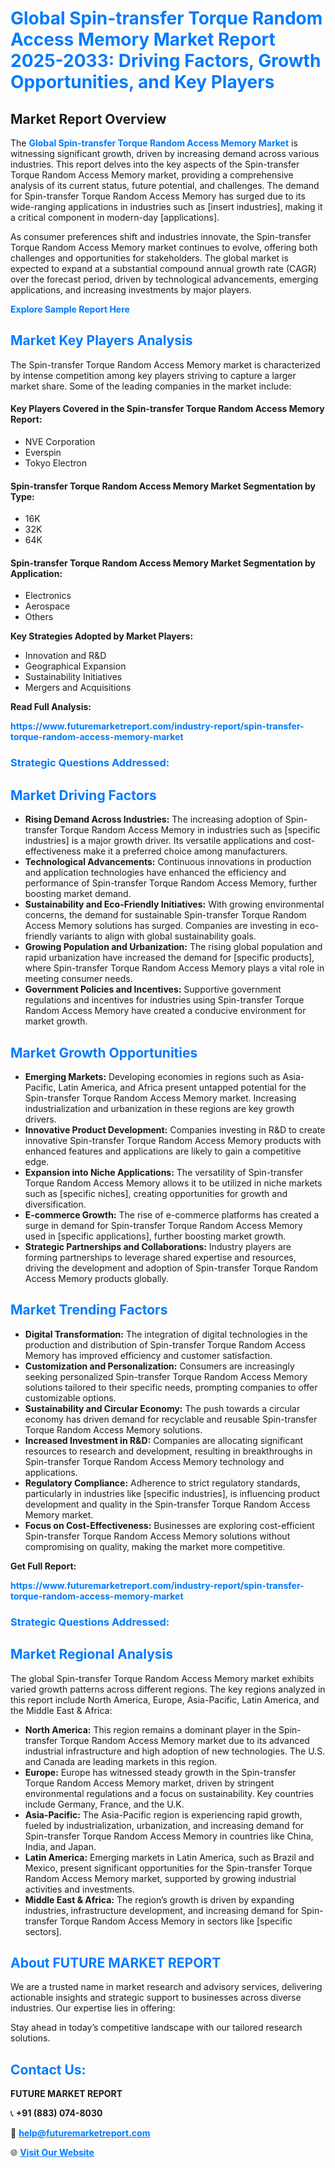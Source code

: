 <h1 style="color: #007BFF;">Global Spin-transfer Torque Random Access Memory Market Report 2025-2033: Driving Factors, Growth Opportunities, and Key Players</h1>

<section id="overview">
<h2>Market Report Overview</h2>
<p>The <a href="https://www.futuremarketreport.com/industry-report/spin-transfer-torque-random-access-memory-market" style="color: #007BFF; text-decoration: none;"><strong>Global Spin-transfer Torque Random Access Memory Market</strong></a> is witnessing significant growth, driven by increasing demand across various industries. This report delves into the key aspects of the Spin-transfer Torque Random Access Memory market, providing a comprehensive analysis of its current status, future potential, and challenges. The demand for Spin-transfer Torque Random Access Memory has surged due to its wide-ranging applications in industries such as [insert industries], making it a critical component in modern-day [applications].</p>
<p>As consumer preferences shift and industries innovate, the Spin-transfer Torque Random Access Memory market continues to evolve, offering both challenges and opportunities for stakeholders. The global market is expected to expand at a substantial compound annual growth rate (CAGR) over the forecast period, driven by technological advancements, emerging applications, and increasing investments by major players.</p>
</section>

<section id="overview">
<p><a href="https://www.futuremarketreport.com/request-sample/reportId=76177" style="color: #007BFF; text-decoration: none;"><strong>Explore Sample Report Here</strong></a></p>
</section>

<section id="key-players">
<h2 style="color: #007BFF;">Market Key Players Analysis</h2>
<p>The Spin-transfer Torque Random Access Memory market is characterized by intense competition among key players striving to capture a larger market share. Some of the leading companies in the market include:</p>
<h4>Key Players Covered in the Spin-transfer Torque Random Access Memory Report:</h4>
<ul><li>NVE Corporation</li><li>Everspin</li><li>Tokyo Electron</li></ul>
<h4>Spin-transfer Torque Random Access Memory Market Segmentation by Type:</h4>
<ul><li>16K</li><li>32K</li><li>64K</li></ul>

<h4>Spin-transfer Torque Random Access Memory Market Segmentation by Application:</h4>
<ul><li>Electronics</li><li>Aerospace</li><li>Others</li></ul>
<p><strong>Key Strategies Adopted by Market Players:</strong></p>
<ul>
<li>Innovation and R&D</li>
<li>Geographical Expansion</li>
<li>Sustainability Initiatives</li>
<li>Mergers and Acquisitions</li>
</ul>
</section>

<section>
<p><strong>Read Full Analysis: </strong></p><a href="https://www.futuremarketreport.com/industry-report/spin-transfer-torque-random-access-memory-market" style="color: #007BFF; text-decoration: none;"><strong>https://www.futuremarketreport.com/industry-report/spin-transfer-torque-random-access-memory-market</strong></a>
<h3 style="color: #007BFF;">Strategic Questions Addressed:</h3>
</section>

<section id="driving-factors">
<h2 style="color: #007BFF;">Market Driving Factors</h2>
<ul>
<li><strong>Rising Demand Across Industries:</strong> The increasing adoption of Spin-transfer Torque Random Access Memory in industries such as [specific industries] is a major growth driver. Its versatile applications and cost-effectiveness make it a preferred choice among manufacturers.</li>
<li><strong>Technological Advancements:</strong> Continuous innovations in production and application technologies have enhanced the efficiency and performance of Spin-transfer Torque Random Access Memory, further boosting market demand.</li>
<li><strong>Sustainability and Eco-Friendly Initiatives:</strong> With growing environmental concerns, the demand for sustainable Spin-transfer Torque Random Access Memory solutions has surged. Companies are investing in eco-friendly variants to align with global sustainability goals.</li>
<li><strong>Growing Population and Urbanization:</strong> The rising global population and rapid urbanization have increased the demand for [specific products], where Spin-transfer Torque Random Access Memory plays a vital role in meeting consumer needs.</li>
<li><strong>Government Policies and Incentives:</strong> Supportive government regulations and incentives for industries using Spin-transfer Torque Random Access Memory have created a conducive environment for market growth.</li>
</ul>
</section>

<section id="growth-opportunities">
<h2 style="color: #007BFF;">Market Growth Opportunities</h2>
<ul>
<li><strong>Emerging Markets:</strong> Developing economies in regions such as Asia-Pacific, Latin America, and Africa present untapped potential for the Spin-transfer Torque Random Access Memory market. Increasing industrialization and urbanization in these regions are key growth drivers.</li>
<li><strong>Innovative Product Development:</strong> Companies investing in R&D to create innovative Spin-transfer Torque Random Access Memory products with enhanced features and applications are likely to gain a competitive edge.</li>
<li><strong>Expansion into Niche Applications:</strong> The versatility of Spin-transfer Torque Random Access Memory allows it to be utilized in niche markets such as [specific niches], creating opportunities for growth and diversification.</li>
<li><strong>E-commerce Growth:</strong> The rise of e-commerce platforms has created a surge in demand for Spin-transfer Torque Random Access Memory used in [specific applications], further boosting market growth.</li>
<li><strong>Strategic Partnerships and Collaborations:</strong> Industry players are forming partnerships to leverage shared expertise and resources, driving the development and adoption of Spin-transfer Torque Random Access Memory products globally.</li>
</ul>
</section>

<section id="trending-factors">
<h2 style="color: #007BFF;">Market Trending Factors</h2>
<ul>
<li><strong>Digital Transformation:</strong> The integration of digital technologies in the production and distribution of Spin-transfer Torque Random Access Memory has improved efficiency and customer satisfaction.</li>
<li><strong>Customization and Personalization:</strong> Consumers are increasingly seeking personalized Spin-transfer Torque Random Access Memory solutions tailored to their specific needs, prompting companies to offer customizable options.</li>
<li><strong>Sustainability and Circular Economy:</strong> The push towards a circular economy has driven demand for recyclable and reusable Spin-transfer Torque Random Access Memory solutions.</li>
<li><strong>Increased Investment in R&D:</strong> Companies are allocating significant resources to research and development, resulting in breakthroughs in Spin-transfer Torque Random Access Memory technology and applications.</li>
<li><strong>Regulatory Compliance:</strong> Adherence to strict regulatory standards, particularly in industries like [specific industries], is influencing product development and quality in the Spin-transfer Torque Random Access Memory market.</li>
<li><strong>Focus on Cost-Effectiveness:</strong> Businesses are exploring cost-efficient Spin-transfer Torque Random Access Memory solutions without compromising on quality, making the market more competitive.</li>
</ul>
</section>

<section>
<p><strong>Get Full Report: </strong></p><a href="https://www.futuremarketreport.com/industry-report/spin-transfer-torque-random-access-memory-market" style="color: #007BFF; text-decoration: none;"><strong>https://www.futuremarketreport.com/industry-report/spin-transfer-torque-random-access-memory-market</strong></a>
<h3 style="color: #007BFF;">Strategic Questions Addressed:</h3>
</section>


<section id="regional-analysis">
<h2 style="color: #007BFF;">Market Regional Analysis</h2>
<p>The global Spin-transfer Torque Random Access Memory market exhibits varied growth patterns across different regions. The key regions analyzed in this report include North America, Europe, Asia-Pacific, Latin America, and the Middle East & Africa:</p>
<ul>
<li><strong>North America:</strong> This region remains a dominant player in the Spin-transfer Torque Random Access Memory market due to its advanced industrial infrastructure and high adoption of new technologies. The U.S. and Canada are leading markets in this region.</li>
<li><strong>Europe:</strong> Europe has witnessed steady growth in the Spin-transfer Torque Random Access Memory market, driven by stringent environmental regulations and a focus on sustainability. Key countries include Germany, France, and the U.K.</li>
<li><strong>Asia-Pacific:</strong> The Asia-Pacific region is experiencing rapid growth, fueled by industrialization, urbanization, and increasing demand for Spin-transfer Torque Random Access Memory in countries like China, India, and Japan.</li>
<li><strong>Latin America:</strong> Emerging markets in Latin America, such as Brazil and Mexico, present significant opportunities for the Spin-transfer Torque Random Access Memory market, supported by growing industrial activities and investments.</li>
<li><strong>Middle East & Africa:</strong> The region’s growth is driven by expanding industries, infrastructure development, and increasing demand for Spin-transfer Torque Random Access Memory in sectors like [specific sectors].</li>
</ul>
</section>

<footer>
<h2 style="color: #007BFF;">About FUTURE MARKET REPORT</h2>
<p>We are a trusted name in market research and advisory services, delivering actionable insights and strategic support to businesses across diverse industries. Our expertise lies in offering:</p>

<p>Stay ahead in today’s competitive landscape with our tailored research solutions.</p>

<h2 style="color: #007BFF;">Contact Us:</h2>
<p><strong>FUTURE MARKET REPORT</strong></p>
<p>📞 <strong>+91 (883) 074-8030</strong></p>
<p>📧 <strong><a href="mailto:help@futuremarketreport.com" style="color: #007BFF;">help@futuremarketreport.com</a></strong></p>
<p>🌐 <strong><a href="https://www.futuremarketreport.com/" style="color: #007BFF;">Visit Our Website</a></strong></p>
</footer>